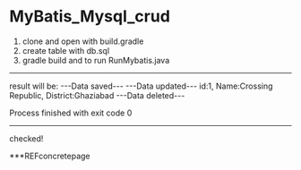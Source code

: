 # MyBatis_Mysql_crud
1. clone and open with build.gradle
2. create table with db.sql
3. gradle build and to run RunMybatis.java
_______________________________________
result will be:
---Data saved---
---Data updated---
id:1, Name:Crossing Republic, District:Ghaziabad
---Data deleted---

Process finished with exit code 0
__________________________________________


checked!

***REFconcretepage
